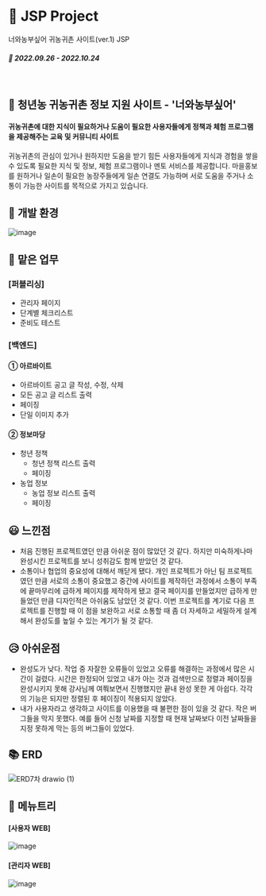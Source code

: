 # 🌾 JSP Project
너와농부싶어 귀농귀촌 사이트(ver.1) JSP
##### 📆 2022.09.26 - 2022.10.24

<br>

## 📢 청년농 귀농귀촌 정보 지원 사이트 - '너와농부싶어'
#### 귀농귀촌에 대한 지식이 필요하거나 도움이 필요한 사용자들에게 정책과 체험 프로그램을 제공해주는 교육 및 커뮤니티 사이트
귀농귀촌의 관심이 있거나 원하지만 도움을 받기 힘든 사용자들에게 지식과 경험을 쌓을 수 있도록 필요한 지식 및 정보, 체험 프로그램이나 멘토 서비스를 제공합니다.
마을홍보를 원하거나 일손이 필요한 농장주들에게 일손 연결도 가능하며 서로 도움을 주거나 소통이 가능한 사이트를 목적으로 가지고 있습니다.

## 🔧 개발 환경
![image](https://user-images.githubusercontent.com/109490411/210188309-b5db3fe4-7ffa-4365-a051-1bc69b9021c4.png)


## 📌 맡은 업무
### [퍼블리싱]
- 관리자 페이지
- 단계별 체크리스트
- 준비도 테스트

### [백엔드]
#### ① 아르바이트
- 아르바이트 공고 글 작성, 수정, 삭제
- 모든 공고 글 리스트 출력
- 페이징
- 단일 이미지 추가
    
#### ② 정보마당
- 청년 정책
    - 청년 정책 리스트 출력
    - 페이징
- 농업 정보
    - 농업 정보 리스트 출력
    - 페이징
  

## 😃 느낀점
- 처음 진행된 프로젝트였던 만큼 아쉬운 점이 많았던 것 같다.
하지만 미숙하게나마 완성시킨 프로젝트를 보니 성취감도 함께 받았던 것 같다.
- 소통이나 협업의 중요성에 대해서 깨닫게 됐다.
개인 프로젝트가 아닌 팀 프로젝트였던 만큼 서로의 소통이 중요했고 중간에 사이트를 제작하던 과정에서 소통이 부족에 끝마무리에 급하게 페이지를 제작하게 됐고
결국 페이지를 만들었지만 급하게 만들었던 만큼 디자인적은 아쉬움도 남았던 것 같다.
이번 프로젝트를 계기로 다음 프로젝트를 진행할 때 이 점을 보완하고 서로 소통할 때 좀 더 자세하고 세밀하게 설계해서 완성도를 높일 수 있는 계기가 될 것 같다.


## 😥 아쉬운점
- 완성도가 낮다.
작업 중 자잘한 오류들이 있었고 오류를 해결하는 과정에서 많은 시간이 걸렸다. 시간은 한정되어 있었고 내가 아는 것과 검색만으로 정렬과 페이징을 완성시키지 못해 강사님께 여쭤보면서 진행했지만 끝내 완성 못한 게 아쉽다. 각각의 기능은 되지만 정렬된 후 페이징이 적용되지 않았다.
- 내가 사용자라고 생각하고 사이트를 이용했을 때 불편한 점이 있을 것 같다.
작은 버그들을 막지 못했다. 예를 들어 신청 날짜를 지정할 때 현재 날짜보다 이전 날짜들을 지정 못하게 막는 등의 버그들이 있었다.


## 📚 ERD
![ERD7차 drawio (1)](https://user-images.githubusercontent.com/109490411/210188227-3200dd65-8424-4c21-9bc3-648600c1137f.png)


## 👀 메뉴트리
#### [사용자 WEB]
![image](https://user-images.githubusercontent.com/109490411/210188255-5f56a463-78e8-49ed-b611-1201501edf4b.png)


#### [관리자 WEB]
![image](https://user-images.githubusercontent.com/109490411/210188258-fa227bb2-5c8d-44f9-bf86-2458fc7aecb6.png)

